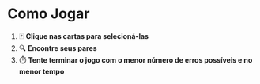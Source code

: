 # Como Jogar

1. 🃏 **Clique nas cartas para selecioná-las**
2. 🔍 **Encontre seus pares**
3. ⏱️ **Tente terminar o jogo com o menor número de erros possíveis e no menor tempo**
